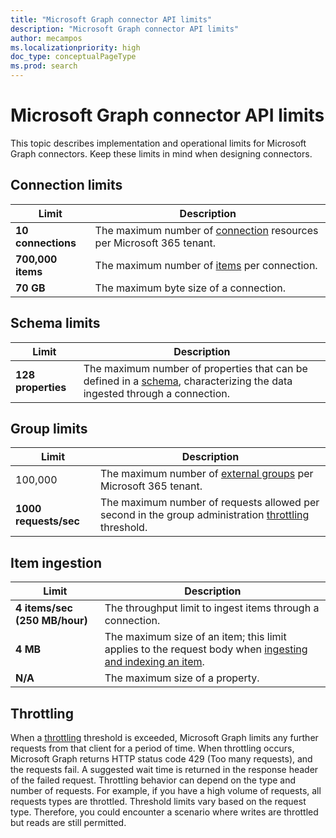 ```yaml
---
title: "Microsoft Graph connector API limits"
description: "Microsoft Graph connector API limits"
author: mecampos
ms.localizationpriority: high
doc_type: conceptualPageType
ms.prod: search
---
```


# Microsoft Graph connector API limits

This topic describes implementation and operational limits for Microsoft Graph connectors. Keep these limits in mind when designing connectors.

## Connection limits

| **Limit** | **Description** |
| --- | --- |
| **10 connections** | The maximum number of [connection](/graph/api/resources/externalconnection?view=graph-rest-beta&preserve-view=true) resources per Microsoft 365 tenant. |
| **700,000 items** | The maximum number of [items](/graph/api/resources/externalitem?view=graph-rest-beta&preserve-view=true) per connection. |
| **70 GB** | The maximum byte size of a connection. |

## Schema limits

| **Limit** | **Description** |
| --- | --- |
| **128 properties** | The maximum number of properties that can be defined in a [schema](/graph/api/resources/schema?view=graph-rest-beta&preserve-view=true), characterizing the data ingested through a connection. |

## Group limits

| **Limit** | **Description** |
| --- | --- |
| 100,000 | The maximum number of [external groups](/graph/api/resources/externalgroup?view=graph-rest-beta&preserve-view=true) per Microsoft 365 tenant. |
| **1000 requests/sec** | The maximum number of requests allowed per second in the group administration [throttling](#throttling) threshold. |

## Item ingestion

| **Limit** | **Description** |
| --- | --- |
| **4 items/sec (250 MB/hour)** | The throughput limit to ingest items through a connection. |
| **4 MB** | The maximum size of an item; this limit applies to the request body when [ingesting and indexing an item](/graph/api/externalconnection-put-items?view=graph-rest-beta&preserve-view=true). |
| **N/A** | The maximum size of a property. |

## Throttling

When a [throttling](throttling.md) threshold is exceeded, Microsoft Graph limits any further requests from that client for a period of time. When throttling occurs, Microsoft Graph returns HTTP status code 429 (Too many requests), and the requests fail. A suggested wait time is returned in the response header of the failed request. Throttling behavior can depend on the type and number of requests. For example, if you have a high volume of requests, all requests types are throttled. Threshold limits vary based on the request type. Therefore, you could encounter a scenario where writes are throttled but reads are still permitted.
